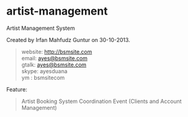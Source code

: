 artist-management
=================

Artist Management System

Created by Irfan Mahfudz Guntur on 30-10-2013.

> website: http://bsmsite.com<br />
> email: ayes@bsmsite.com<br />
> gtalk: ayes@bsmsite.com<br />
> skype: ayesduana<br />
> ym : bsmsitecom<br />

Feature:<br />
> Artist Booking System Coordination Event (Clients and Account Management)